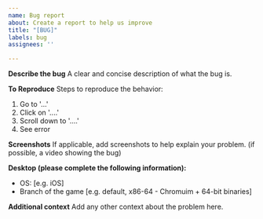 ```yaml
---
name: Bug report
about: Create a report to help us improve
title: "[BUG]"
labels: bug
assignees: ''

---
```


**Describe the bug**
A clear and concise description of what the bug is.

**To Reproduce**
Steps to reproduce the behavior:
1. Go to '...'
2. Click on '....'
3. Scroll down to '....'
4. See error

**Screenshots**
If applicable, add screenshots to help explain your problem.
(if possible, a video showing the bug)

**Desktop (please complete the following information):**
 - OS: [e.g. iOS]
 - Branch of the game [e.g. default, x86-64 - Chromuim + 64-bit binaries]

**Additional context**
Add any other context about the problem here.
